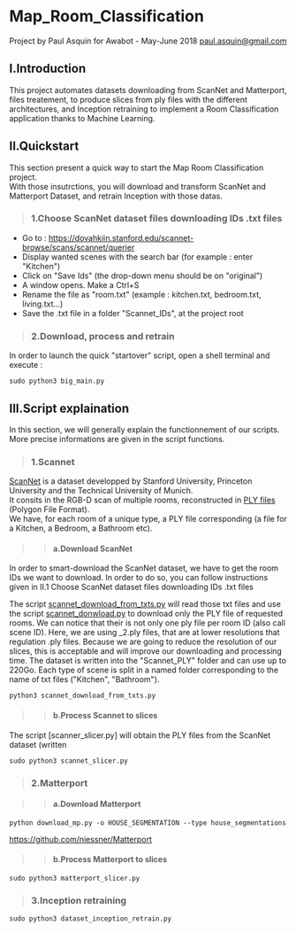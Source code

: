 # Map_Room_Classification
Project by Paul Asquin for Awabot - May-June 2018 paul.asquin@gmail.com  

## I.Introduction
This project automates datasets downloading from ScanNet and Matterport, files treatement, to produce slices from ply files with the different architectures,
and Inception retraining to implement a Room Classification application thanks to Machine Learning.  


## II.Quickstart

This section present a quick way to start the Map Room Classification project.  
With those insutrctions, you will download and transform ScanNet and Matterport Dataset, and retrain Inception with those datas.
  
> ### 1.Choose ScanNet dataset files downloading IDs .txt files

- Go to : https://dovahkiin.stanford.edu/scannet-browse/scans/scannet/querier  
- Display wanted scenes with the search bar (for example : enter "Kitchen")  
- Click on "Save Ids" (the drop-down menu should be on "original")  
- A window opens. Make a Ctrl+S
- Rename the file as "room.txt" (example : kitchen.txt, bedroom.txt, living.txt...)
- Save the .txt file in a folder "Scannet_IDs", at the project root

> ### 2.Download, process and retrain

In order to launch the quick "startover" script, open a shell terminal and execute : 
```
sudo python3 big_main.py
```

## III.Script explaination

In this section, we will generally explain the functionnement of our scripts.  
More precise informations are given in the script functions.  

> ### 1.Scannet

[ScanNet](http://www.scan-net.org/) is a dataset developped by Stanford University, Princeton University and the Technical University of Munich.  
It consits in the RGB-D scan of multiple rooms, reconstructed in [PLY files](https://en.wikipedia.org/wiki/PLY_(file_format)) (Polygon File Format).  
We have, for each room of a unique type, a PLY file corresponding (a file for a Kitchen, a Bedroom, a Bathroom etc).  

>> #### a.Download ScanNet  

In order to smart-download the ScanNet dataset, we have to get the room IDs we want to download. In order to do so, you can follow instructions given in II.1 Choose ScanNet dataset files downloading IDs .txt files  

The script [scannet_download_from_txts.py](scannet_download_from_txts.py) will read those txt files and use the script [scannet_donwload.py](scannet_donwload.py) to download only the PLY file of requested rooms. 
We can notice that their is not only one ply file per room ID (also call scene ID). Here, we are using \_2.ply files, that are at lower resolutions that regulation .ply files.
Because we are going to reduce the resolution of our slices, this is acceptable and will improve our downloading and processing time.
The dataset is written into the "Scannet_PLY" folder and can use up to 220Go. Each type of scene is split in a named folder corresponding to the name of txt files ("Kitchen", "Bathroom").

``` 
python3 scannet_download_from_txts.py
```

>> #### b.Process Scannet to slices  

The script [scanner_slicer.py] will obtain the PLY files from the ScanNet dataset (written

``` 
sudo python3 scannet_slicer.py
```

> ### 2.Matterport  

>> #### a.Download Matterport 

```
python download_mp.py -o HOUSE_SEGMENTATION --type house_segmentations
```
https://github.com/niessner/Matterport

>> #### b.Process Matterport to slices  

```
sudo python3 matterport_slicer.py
```

> ### 3.Inception retraining  

```
sudo python3 dataset_inception_retrain.py
```
